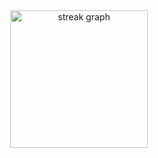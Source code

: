 <div align="center">
  <img src="https://streak-stats.demolab.com?user=markhudsonn&locale=en&mode=daily&theme=dark&hide_border=false&border_radius=5&order=3" height="220" alt="streak graph"  />
</div>
